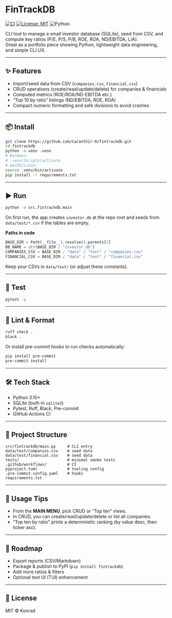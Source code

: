 # FinTrackDB

[![CI](https://img.shields.io/github/actions/workflow/status/Caranthir-0/fintrackdb/python-tests.yml?branch=main)](../../actions)
[![License: MIT](https://img.shields.io/badge/License-MIT-green.svg)](LICENSE)
![Python](https://img.shields.io/badge/Python-3.10%2B-blue)

CLI tool to manage a small investor database (SQLite), seed from CSV, and compute key ratios (P/E, P/S, P/B, ROE, ROA, ND/EBITDA, L/A).  
Great as a portfolio piece showing Python, lightweight data engineering, and simple CLI UX.

---

## ✨ Features
- Import/seed data from CSV (`companies.csv`, `financial.csv`)
- CRUD operations (create/read/update/delete) for companies & financials
- Computed metrics (ROE/ROA/ND-EBITDA etc.)
- “Top 10 by ratio” listings (ND/EBITDA, ROE, ROA)
- Compact numeric formatting and safe divisions to avoid crashes

---

## 📦 Install
```bash
git clone https://github.com/Caranthir-0/fintrackdb.git
cd fintrackdb
python -m venv .venv
# Windows:
# .venv\Scripts\activate
# macOS/Linux:
source .venv/bin/activate
pip install -r requirements.txt
```

---

## ▶️ Run
```bash
python -m src.fintrackdb.main
```
On first run, the app creates `investor.db` at the repo root and seeds from `data/test/*.csv` if the tables are empty.

**Paths in code**
```python
BASE_DIR = Path(__file__).resolve().parents[2]
DB_NAME = str(BASE_DIR / "investor.db")
COMPANIES_CSV = BASE_DIR / "data" / "test" / "companies.csv"
FINANCIAL_CSV = BASE_DIR / "data" / "test" / "financial.csv"
```
Keep your CSVs in `data/test/` (or adjust these constants).

---

## 🧪 Test
```bash
pytest -q
```

---

## 🧹 Lint & Format
```bash
ruff check .
black .
```
Or install pre-commit hooks to run checks automatically:
```bash
pip install pre-commit
pre-commit install
```

---

## 🛠 Tech Stack
- Python 3.10+
- SQLite (built-in `sqlite3`)
- Pytest, Ruff, Black, Pre-commit
- GitHub Actions CI

---

## 📁 Project Structure
```
src/fintrackdb/main.py     # CLI entry
data/test/companies.csv    # seed data
data/test/financial.csv    # seed data
tests/                     # minimal smoke tests
.github/workflows/         # CI
pyproject.toml             # tooling config
.pre-commit-config.yaml    # hooks
requirements.txt
```

---

## 🧭 Usage Tips
- From the **MAIN MENU**, pick CRUD or “Top ten” views.
- In CRUD, you can create/read/update/delete or list all companies.
- “Top ten by ratio” prints a deterministic ranking (by value desc, then ticker asc).

---

## 🚀 Roadmap
- Export reports (CSV/Markdown)
- Package & publish to PyPI (`pip install fintrackdb`)
- Add more ratios & filters
- Optional text UI (TUI) enhancement

---

## 📝 License
MIT © Konrad
